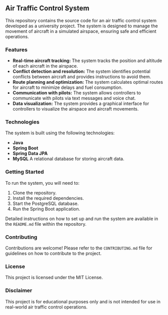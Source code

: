 ## Air Traffic Control System

This repository contains the source code for an air traffic control system developed as a university project. The system is designed to manage the movement of aircraft in a simulated airspace, ensuring safe and efficient operations.

### Features

* **Real-time aircraft tracking:** The system tracks the position and altitude of each aircraft in the airspace.
* **Conflict detection and resolution:** The system identifies potential conflicts between aircraft and provides instructions to avoid them.
* **Route planning and optimization:** The system calculates optimal routes for aircraft to minimize delays and fuel consumption.
* **Communication with pilots:** The system allows controllers to communicate with pilots via text messages and voice chat.
* **Data visualization:** The system provides a graphical interface for controllers to visualize the airspace and aircraft movements.

### Technologies

The system is built using the following technologies:

* **Java** 
* **Spring Boot**
* **Spring Data JPA**
* **MySQL** A relational database for storing aircraft data.
  
### Getting Started

To run the system, you will need to:

1. Clone the repository.
2. Install the required dependencies.
3. Start the PostgreSQL database.
4. Run the Spring Boot application.

Detailed instructions on how to set up and run the system are available in the `README.md` file within the repository.

### Contributing

Contributions are welcome! Please refer to the `CONTRIBUTING.md` file for guidelines on how to contribute to the project.

### License

This project is licensed under the MIT License.

### Disclaimer

This project is for educational purposes only and is not intended for use in real-world air traffic control operations.
